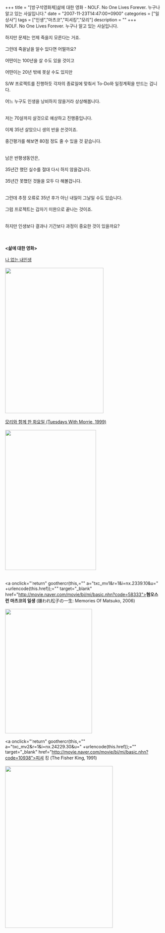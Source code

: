 +++
title = "[방구석영화제]삶에 대한 영화 - NOLF. No One Lives Forever. 누구나 알고 있는 사실입니다."
date = "2007-11-23T14:47:00+0900"
categories = ["일상사"]
tags = ["인생","마츠코","피셔킹","모리"]
description = ""
+++
<span class="copyright_entry" style="display:block;" title="[방구석영화제]삶에 대한 영화 - NOLF. No One Lives Forever. 누구나 알고 있는 사실입니다.@@**@@http://shed.egloos.com/1671480"></span>NOLF. No One Lives Forever. 누구나 알고 있는 사실입니다.
<br>
<br>하지만 문제는 언제 죽을지 모른다는 거죠.
<br>
<br>그런데 죽을날을 알수 있다면 어떨까요?
<br>
<br>어떤이는 100년을 살 수도 있을 것이고 
<br>
<br>어떤이는 20년 밖에 못살 수도 있지만
<br>
<br>S/W 프로젝트를 진행하듯 각자의 종료일에 맞춰서 To-Do와 일정계획을 만드는 겁니다.
<br>
<br>어느 누구도 인생을 낭비하지 않을거라 상상해봅니다.
<br>
<br>
<br>저는 70살까지 살것으로 예상하고 진행중입니다.
<br>
<br>이제 35년 살았으니 생의 반을 쓴것이죠. 
<br>
<br>중간평가를 해보면 80점 정도 줄 수 있을 것 같습니다.
<br>
<br>
<br>남은 반평생동안은,
<br>
<br>35년간 했던 실수를 절대 다시 하지 않을겁니다.
<br>
<br>35년간 못했던 것들을 모두 다 해볼겁니다.
<br>
<br>
<br>그런데 추정 오류로 35년 후가 아닌 내일이 그날일 수도 있습니다. 
<br>
<br>그럼 프로젝트는 갑자기 미완으로 끝나는 것이죠.
<br>
<br>
<br>하지만 인생보다 결과나 기간보다 과정이 중요한 것이 있을까요?
<br>
<br>
<br>
<br>
<span style="font-weight: bold;">&lt;삶에 대한 영화&gt;<br><br></span>
<a href="http://www.cine21.com/Movies/Mov_Movie/movie_detail.php?id=8405">나 없는 내인생</a>
<br>
<br>
<img border="0" onmouseover="this.style.cursor='pointer'" alt="" src="/attachment/1671480_1.jpg" width="317" height="467" onclick="Control.Modal.openDialog(this, event, 'http://pds7.egloos.com/pds/200712/01/82/a0003782_4750c5157e958.jpg', 317, 467);">
<br>
<span style="font-weight: bold;"></span>
<br>
<a href="http://movie.naver.com/movie/bi/mi/basic.nhn?code=32750" class="blue b p18">모리와 함께 한 화요일 <font class="p14">(Tuesdays With Morrie, <span class="ls0">1999</span>)</font></a>
<br>
<br>
<img border="0" onmouseover="this.style.cursor='pointer'" alt="" src="/attachment/1671480_2.jpg" width="293" height="450" onclick="Control.Modal.openDialog(this, event, 'http://pds6.egloos.com/pds/200711/23/82/a0003782_474667521e8ca.jpg', 293, 450);">
<br>
<br>
<br>
<a onclick="'return" goothercr(this,="" a="txc_mv1&amp;r=1&amp;i=nx.2339.10&amp;u=" +urlencode(this.href));="" target="_blank" href="http://movie.naver.com/movie/bi/mi/basic.nhn?code=58333"><strong>혐오스런 마츠코의 일생</strong><span> (嫌われ松子の一生: Memories Of Matsuko, 2006)</span></a>
<br>
<br>
<img border="0" onmouseover="this.style.cursor='pointer'" alt="" src="/attachment/1671480_3.jpg" width="280" height="400" onclick="Control.Modal.openDialog(this, event, 'http://pds6.egloos.com/pds/200711/23/82/a0003782_474667f4d1e7b.jpg', 280, 400);">
<br>
<br>
<a onclick="'return" goothercr(this,="" a="txc_mv2&amp;r=1&amp;i=nx.24229.30&amp;u=" +urlencode(this.href));="" target="_blank" href="http://movie.naver.com/movie/bi/mi/basic.nhn?code=10938">피셔 킹<span> (The Fisher King, 1991)</span></a>
<br>
<br>
<img border="0" onmouseover="this.style.cursor='pointer'" alt="" src="/attachment/1671480_4.jpg" width="347" height="520" onclick="Control.Modal.openDialog(this, event, 'http://pds6.egloos.com/pds/200711/23/82/a0003782_4746688855b0e.jpg', 347, 520);">
<br> 
<!--
       <rdf:RDF xmlns:rdf="http://www.w3.org/1999/02/22-rdf-syntax-ns#"
		    xmlns:dc="http://purl.org/dc/elements/1.1/"
		    xmlns:trackback="http://madskills.com/public/xml/rss/module/trackback/">
       <rdf:Description
	        rdf:about="http://shed.egloos.com/1671480"
	        dc:identifier="http://shed.egloos.com/1671480"
	        dc:title="[방구석영화제]삶에 대한 영화 - NOLF. No One Lives Forever. 누구나 알고 있는 사실입니다."
	        trackback:ping="http://shed.egloos.com/tb/1671480"/>
       </rdf:RDF>
       -->

<ul></ul>